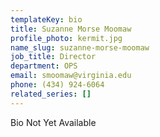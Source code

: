 ```yaml
---
templateKey: bio
title: Suzanne Morse Moomaw
profile_photo: kermit.jpg
name_slug: suzanne-morse-moomaw
job_title: Director
department: OPS
email: smoomaw​@​virginia.edu
phone: (434) 924-6064
related_series: []
---
```

Bio Not Yet Available